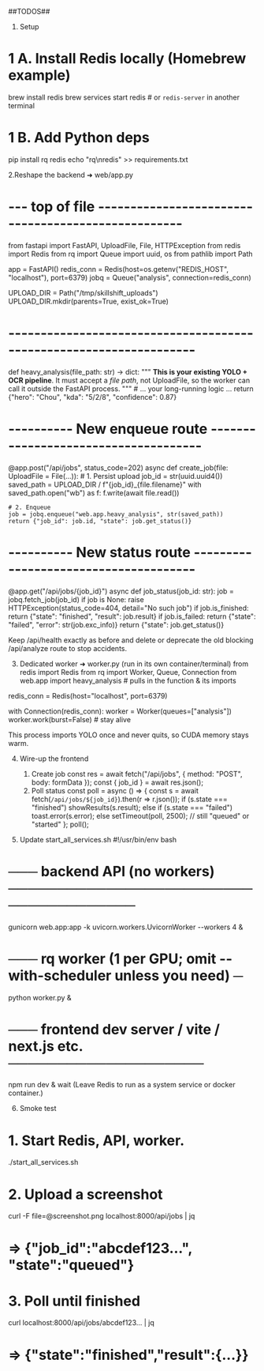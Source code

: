 ##TODOS##
1. Setup
# 1 A. Install Redis locally (Homebrew example)
brew install redis
brew services start redis  # or `redis-server` in another terminal

# 1 B. Add Python deps
pip install rq redis
echo "rq\nredis" >> requirements.txt

2.Reshape the backend  ➜  web/app.py
# --- top of file ---------------------------------------------------
from fastapi import FastAPI, UploadFile, File, HTTPException
from redis import Redis
from rq import Queue
import uuid, os
from pathlib import Path

app = FastAPI()
redis_conn = Redis(host=os.getenv("REDIS_HOST", "localhost"), port=6379)
jobq = Queue("analysis", connection=redis_conn)

UPLOAD_DIR = Path("/tmp/skillshift_uploads")
UPLOAD_DIR.mkdir(parents=True, exist_ok=True)
# -------------------------------------------------------------------

def heavy_analysis(file_path: str) -> dict:
    """
    **This is your existing YOLO + OCR pipeline**.
    It must accept a *file path*, not UploadFile, so the worker
    can call it outside the FastAPI process.
    """
    # ... your long-running logic ...
    return {"hero": "Chou", "kda": "5/2/8", "confidence": 0.87}

# ---------- New enqueue route -------------------------------------
@app.post("/api/jobs", status_code=202)
async def create_job(file: UploadFile = File(...)):
    # 1. Persist upload
    job_id = str(uuid.uuid4())
    saved_path = UPLOAD_DIR / f"{job_id}_{file.filename}"
    with saved_path.open("wb") as f:
        f.write(await file.read())

    # 2. Enqueue
    job = jobq.enqueue("web.app.heavy_analysis", str(saved_path))
    return {"job_id": job.id, "state": job.get_status()}

# ---------- New status route --------------------------------------
@app.get("/api/jobs/{job_id}")
async def job_status(job_id: str):
    job = jobq.fetch_job(job_id)
    if job is None:
        raise HTTPException(status_code=404, detail="No such job")
    if job.is_finished:
        return {"state": "finished", "result": job.result}
    if job.is_failed:
        return {"state": "failed", "error": str(job.exc_info)}
    return {"state": job.get_status()}
    
Keep /api/health exactly as before and delete or deprecate the old blocking /api/analyze route to stop accidents.

3. Dedicated worker  ➜  worker.py  (run in its own container/terminal)
from redis import Redis
from rq import Worker, Queue, Connection
from web.app import heavy_analysis   # pulls in the function & its imports

redis_conn = Redis(host="localhost", port=6379)

with Connection(redis_conn):
    worker = Worker(queues=["analysis"])
    worker.work(burst=False)   # stay alive

This process imports YOLO once and never quits, so CUDA memory stays warm.

4. Wire-up the frontend
    1.	Create job
    const res = await fetch("/api/jobs", { method: "POST", body: formData });
    const { job_id } = await res.json();
    2.	Poll status
    const poll = async () => {
  const s = await fetch(`/api/jobs/${job_id}`).then(r => r.json());
  if (s.state === "finished") showResults(s.result);
  else if (s.state === "failed") toast.error(s.error);
  else setTimeout(poll, 2500);  // still "queued" or "started"
};
poll();

5. Update start_all_services.sh
#!/usr/bin/env bash
# ─── backend API (no workers) ──────────────────────────────────────
gunicorn web.app:app -k uvicorn.workers.UvicornWorker --workers 4 &

# ─── rq worker (1 per GPU; omit --with-scheduler unless you need) ─
python worker.py &

# ─── frontend dev server / vite / next.js etc. ────────────────────
npm run dev &
wait
(Leave Redis to run as a system service or docker container.)

6. Smoke test
# 1. Start Redis, API, worker.
./start_all_services.sh

# 2. Upload a screenshot
curl -F file=@screenshot.png localhost:8000/api/jobs | jq
#   ⇒ {"job_id":"abcdef123...", "state":"queued"}

# 3. Poll until finished
curl localhost:8000/api/jobs/abcdef123... | jq
#   ⇒ {"state":"finished","result":{...}}